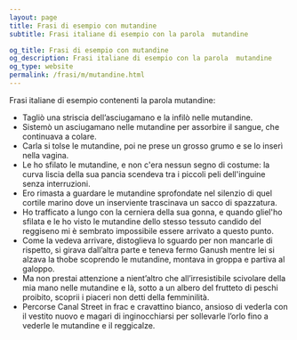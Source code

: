 ```yaml
---
layout: page
title: Frasi di esempio con mutandine 
subtitle: Frasi italiane di esempio con la parola  mutandine

og_title: Frasi di esempio con mutandine 
og_description: Frasi italiane di esempio con la parola  mutandine
og_type: website
permalink: /frasi/m/mutandine.html
---
```


Frasi italiane di esempio contenenti la parola mutandine:


- Tagliò una striscia dell’asciugamano e la infilò nelle mutandine.
- Sistemò un asciugamano nelle mutandine per assorbire il sangue, che continuava a colare.
- Carla si tolse le mutandine, poi ne prese un grosso grumo e se lo inserì nella vagina.
- Le ho sfilato le mutandine, e non c'era nessun segno di costume: la curva liscia della sua pancia scendeva tra i piccoli peli dell'inguine senza interruzioni.
- Ero rimasta a guardare le mutandine sprofondate nel silenzio di quel cortile marino dove un inserviente trascinava un sacco di spazzatura.
- Ho trafficato a lungo con la cerniera della sua gonna, e quando gliel'ho sfilata e le ho visto le mutandine dello stesso tessuto candido del reggiseno mi è sembrato impossibile essere arrivato a questo punto.
- Come la vedeva arrivare, distoglieva lo sguardo per non mancarle di rispetto, si girava dall’altra parte e teneva fermo Ganush mentre lei si alzava la thobe scoprendo le mutandine, montava in groppa e partiva al galoppo.
- Ma non prestai attenzione a nient’altro che all’irresistibile scivolare della mia mano nelle mutandine e là, sotto a un albero del frutteto di peschi proibito, scoprii i piaceri non detti della femminilità.
- Percorse Canal Street in frac e cravattino bianco, ansioso di vederla con il vestito nuovo e magari di inginocchiarsi per sollevarle l’orlo fino a vederle le mutandine e il reggicalze.
